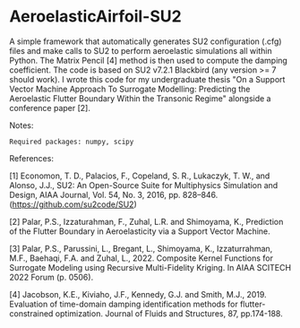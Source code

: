 # AeroelasticAirfoil-SU2
A simple framework that automatically generates SU2 configuration (.cfg) files and make calls to SU2 to perform aeroelastic simulations all within Python. The Matrix Pencil [4] method is then used to compute the damping coefficient. The code is based on SU2 v7.2.1 Blackbird (any version >= 7 should work).  I wrote this code for my undergraduate thesis "On a Support Vector Machine Approach To Surrogate Modelling: Predicting the Aeroelastic Flutter Boundary Within the Transonic Regime" alongside a conference paper [2].


Notes:

    Required packages: numpy, scipy

References:

[1] Economon, T. D., Palacios, F., Copeland, S. R., Lukaczyk, T. W., and Alonso, J.J., SU2: An Open-Source Suite for Multiphysics Simulation and Design, AIAA Journal, Vol. 54, No. 3, 2016, pp. 828–846. (https://github.com/su2code/SU2)

[2] Palar, P.S., Izzaturahman, F., Zuhal, L.R. and Shimoyama, K., Prediction of the Flutter Boundary in Aeroelasticity via a Support Vector Machine.

[3] Palar, P.S., Parussini, L., Bregant, L., Shimoyama, K., Izzaturrahman, M.F., Baehaqi, F.A. and Zuhal, L., 2022. Composite Kernel Functions for Surrogate Modeling using Recursive Multi-Fidelity Kriging. In AIAA SCITECH 2022 Forum (p. 0506).

[4] Jacobson, K.E., Kiviaho, J.F., Kennedy, G.J. and Smith, M.J., 2019. Evaluation of time-domain damping identification methods for flutter-constrained optimization. Journal of Fluids and Structures, 87, pp.174-188.
